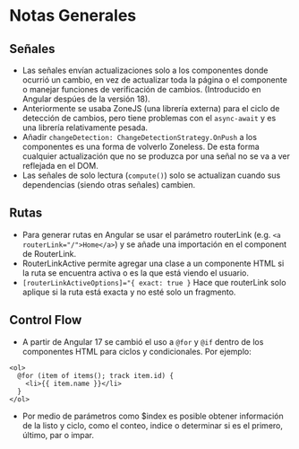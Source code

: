 # Notas Generales

## Señales

- Las señales envían actualizaciones solo a los componentes donde ocurrió un cambio, en vez de actualizar toda la página o el componente o manejar funciones de verificación de cambios. (Introducido en Angular despúes de la versión 18).
- Anteriormente se usaba ZoneJS (una librería externa) para el ciclo de detección de cambios, pero tiene problemas con el `async-await` y es una librería relativamente pesada.
- Añadir `changeDetection: ChangeDetectionStrategy.OnPush` a los componentes es una forma de volverlo Zoneless. De esta forma cualquier actualización que no se produzca por una señal no se va a ver reflejada en el DOM.
- Las señales de solo lectura (`compute()`) solo se actualizan cuando sus dependencias (siendo otras señales) cambien.

## Rutas

- Para generar rutas en Angular se usar el parámetro routerLink (e.g. `<a routerLink="/">Home</a>`) y se añade una importación en el component de RouterLink.
- RouterLinkActive permite agregar una clase a un componente HTML si la ruta se encuentra activa o es la que está viendo el usuario.
- `[routerLinkActiveOptions]="{ exact: true }` Hace que routerLink solo aplique si la ruta está exacta y no esté solo un fragmento.

## Control Flow

- A partir de Angular 17 se cambió el uso a `@for` y `@if` dentro de los componentes HTML para ciclos y condicionales. Por ejemplo:
```
<ol>
  @for (item of items(); track item.id) {
    <li>{{ item.name }}</li>
  }
</ol>
```
- Por medio de parámetros como $index es posible obtener información de la listo y ciclo, como el conteo, indice o determinar si es el primero, último, par o impar.